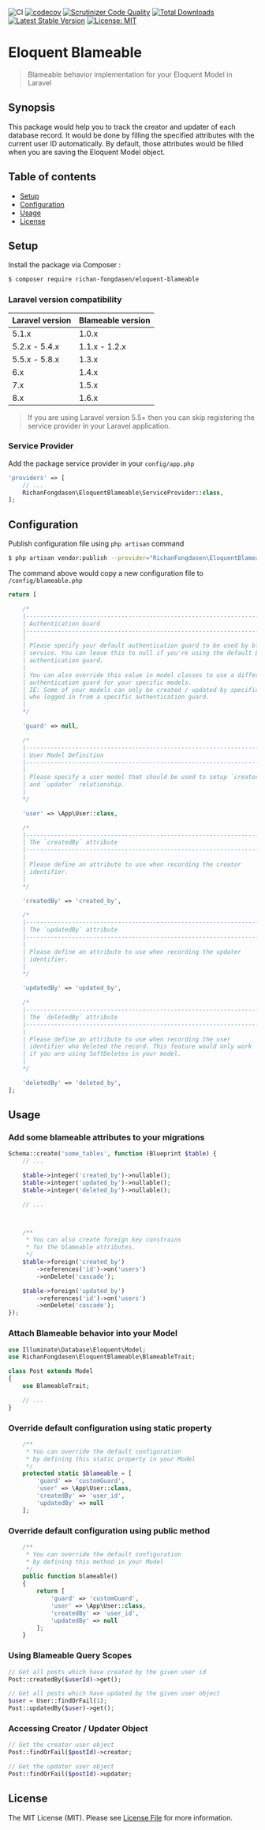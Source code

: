 ![CI](https://github.com/richan-fongdasen/eloquent-blameable/workflows/CI/badge.svg?branch=master) 
[![codecov](https://codecov.io/gh/richan-fongdasen/eloquent-blameable/branch/master/graph/badge.svg)](https://codecov.io/gh/richan-fongdasen/eloquent-blameable)
[![Scrutinizer Code Quality](https://scrutinizer-ci.com/g/richan-fongdasen/eloquent-blameable/badges/quality-score.png?b=master)](https://scrutinizer-ci.com/g/richan-fongdasen/eloquent-blameable/?branch=master)
[![Total Downloads](https://poser.pugx.org/richan-fongdasen/eloquent-blameable/d/total.svg)](https://packagist.org/packages/richan-fongdasen/eloquent-blameable)
[![Latest Stable Version](https://poser.pugx.org/richan-fongdasen/eloquent-blameable/v/stable.svg)](https://packagist.org/packages/richan-fongdasen/eloquent-blameable)
[![License: MIT](https://poser.pugx.org/laravel/framework/license.svg)](https://opensource.org/licenses/MIT)

# Eloquent Blameable

> Blameable behavior implementation for your Eloquent Model in Laravel

## Synopsis

This package would help you to track the creator and updater of each database record. It would be done by filling the specified attributes with the current user ID automatically. By default, those attributes would be filled when you are saving the Eloquent Model object.

## Table of contents

- [Setup](#setup)
- [Configuration](#configuration)
- [Usage](#usage)
- [License](#license)

## Setup

Install the package via Composer :

```sh
$ composer require richan-fongdasen/eloquent-blameable
```

### Laravel version compatibility

| Laravel version | Blameable version |
| :-------------- | :---------------- |
| 5.1.x           | 1.0.x             |
| 5.2.x - 5.4.x   | 1.1.x - 1.2.x     |
| 5.5.x - 5.8.x   | 1.3.x             |
| 6.x             | 1.4.x             |
| 7.x             | 1.5.x             |
| 8.x             | 1.6.x             |

> If you are using Laravel version 5.5+ then you can skip registering the service provider in your Laravel application.

### Service Provider

Add the package service provider in your `config/app.php`

```php
'providers' => [
    // ...
    RichanFongdasen\EloquentBlameable\ServiceProvider::class,
];
```

## Configuration

Publish configuration file using `php artisan` command

```sh
$ php artisan vendor:publish --provider="RichanFongdasen\EloquentBlameable\ServiceProvider"
```

The command above would copy a new configuration file to `/config/blameable.php`

```php
return [

    /*
    |--------------------------------------------------------------------------
    | Authentication Guard
    |--------------------------------------------------------------------------
    |
    | Please specify your default authentication guard to be used by blameable
    | service. You can leave this to null if you're using the default Laravel
    | authentication guard.
    |
    | You can also override this value in model classes to use a different
    | authentication guard for your specific models.
    | IE: Some of your models can only be created / updated by specific users
    | who logged in from a specific authentication guard.
    |
    */

    'guard' => null,

    /*
    |--------------------------------------------------------------------------
    | User Model Definition
    |--------------------------------------------------------------------------
    |
    | Please specify a user model that should be used to setup `creator`
    | and `updater` relationship.
    |
    */

    'user' => \App\User::class,

    /*
    |--------------------------------------------------------------------------
    | The `createdBy` attribute
    |--------------------------------------------------------------------------
    |
    | Please define an attribute to use when recording the creator
    | identifier.
    |
    */

    'createdBy' => 'created_by',

    /*
    |--------------------------------------------------------------------------
    | The `updatedBy` attribute
    |--------------------------------------------------------------------------
    |
    | Please define an attribute to use when recording the updater
    | identifier.
    |
    */

    'updatedBy' => 'updated_by',

    /*
    |--------------------------------------------------------------------------
    | The `deletedBy` attribute
    |--------------------------------------------------------------------------
    |
    | Please define an attribute to use when recording the user
    | identifier who deleted the record. This feature would only work
    | if you are using SoftDeletes in your model.
    |
    */

    'deletedBy' => 'deleted_by',
];
```

## Usage

### Add some blameable attributes to your migrations

```php
Schema::create('some_tables', function (Blueprint $table) {
    // ...

    $table->integer('created_by')->nullable();
    $table->integer('updated_by')->nullable();
    $table->integer('deleted_by')->nullable();

    // ...



    /**
     * You can also create foreign key constrains
     * for the blameable attributes.
     */
    $table->foreign('created_by')
        ->references('id')->on('users')
        ->onDelete('cascade');

    $table->foreign('updated_by')
        ->references('id')->on('users')
        ->onDelete('cascade');
});
```

### Attach Blameable behavior into your Model

```php
use Illuminate\Database\Eloquent\Model;
use RichanFongdasen\EloquentBlameable\BlameableTrait;

class Post extends Model
{
    use BlameableTrait;

    // ...
}
```

### Override default configuration using static property

```php
    /**
     * You can override the default configuration
     * by defining this static property in your Model
     */
    protected static $blameable = [
        'guard' => 'customGuard',
        'user' => \App\User::class,
        'createdBy' => 'user_id',
        'updatedBy' => null
    ];
```

### Override default configuration using public method

```php
    /**
     * You can override the default configuration
     * by defining this method in your Model
     */
    public function blameable()
    {
        return [
            'guard' => 'customGuard',
            'user' => \App\User::class,
            'createdBy' => 'user_id',
            'updatedBy' => null
        ];
    }
```

### Using Blameable Query Scopes

```php
// Get all posts which have created by the given user id
Post::createdBy($userId)->get();

// Get all posts which have updated by the given user object
$user = User::findOrFail(1);
Post::updatedBy($user)->get();
```

### Accessing Creator / Updater Object

```php
// Get the creator user object
Post::findOrFail($postId)->creator;

// Get the updater user object
Post::findOrFail($postId)->updater;
```

## License

The MIT License (MIT). Please see [License File](LICENSE.md) for more information.
